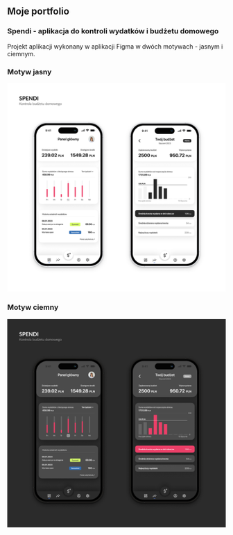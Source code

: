 ## Moje portfolio

### Spendi - aplikacja do kontroli wydatków i budżetu domowego ###

Projekt aplikacji wykonany w aplikacji Figma w dwóch motywach - jasnym i ciemnym.

### Motyw jasny 

![image](https://github.com/patrykdzieza/portfolio/blob/815744fab725de4cce73e3b6f4ee94ad2fcc08f9/Spendi/Spendi_light-theme.png)

### Motyw ciemny

![image](https://github.com/patrykdzieza/portfolio/blob/a69ea97fcb90440942c9ffa83f9e371a1c68e9dc/Spendi/Spendi_dark-theme.png)
